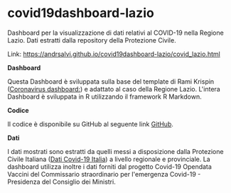# covid19dashboard-lazio
Dashboard per la visualizzazione di dati relativi al COVID-19 nella Regione Lazio. Dati estratti dalla repository della Protezione Civile. 

Link: https://andrsalvi.github.io/covid19dashboard-lazio/covid_lazio.html

**Dashboard**

Questa Dashboard è sviluppata sulla base del template di Rami Krispin ([Coronavirus dashboard:](https://www.antoinesoetewey.com/files/coronavirus-dashboard.html)) e adattato al caso della Regione Lazio. L'intera Dashboard è sviluppata in R utilizzando il framework R Markdown. 

**Codice**

Il codice è disponibile su GitHub al seguente link [GitHub](https://github.com/AndrSalvi/covid19dashboard-lazio).


**Dati**

I dati mostrati sono estratti da quelli messi a disposizione dalla Protezione Civile Italiana ([Dati Covid-19 Italia](https://github.com/pcm-dpc/COVID-19)) a livello regionale e provinciale. 
La dashboard utilizza inoltre i dati forniti dal progetto Covid-19 Opendata Vaccini del Commissario straordinario per l'emergenza Covid-19 - Presidenza del Consiglio dei Ministri. 


